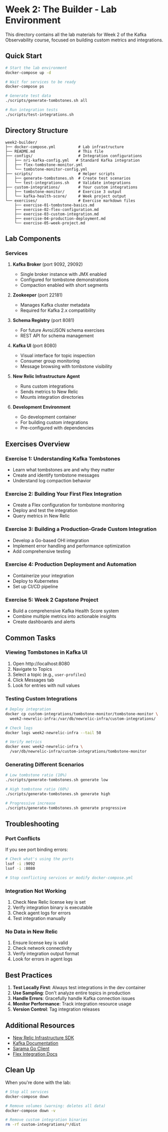# Week 2: The Builder - Lab Environment

This directory contains all the lab materials for Week 2 of the Kafka Observability course, focused on building custom metrics and integrations.

## Quick Start

```bash
# Start the lab environment
docker-compose up -d

# Wait for services to be ready
docker-compose ps

# Generate test data
./scripts/generate-tombstones.sh all

# Run integration tests
./scripts/test-integrations.sh
```

## Directory Structure

```
week2-builder/
├── docker-compose.yml          # Lab infrastructure
├── README.md                   # This file
├── configs/                    # Integration configurations
│   ├── nri-kafka-config.yml   # Standard Kafka integration
│   ├── flex-tombstone-monitor.yml
│   └── tombstone-monitor-config.yml
├── scripts/                    # Helper scripts
│   ├── generate-tombstones.sh  # Create test scenarios
│   └── test-integrations.sh    # Validate integrations
├── custom-integrations/        # Your custom integrations
│   ├── tombstone-monitor/      # Exercise 3 output
│   └── kafka-health-score/     # Week project output
└── exercises/                  # Exercise markdown files
    ├── exercise-01-tombstone-basics.md
    ├── exercise-02-flex-configuration.md
    ├── exercise-03-custom-integration.md
    ├── exercise-04-production-deployment.md
    └── exercise-05-week-project.md
```

## Lab Components

### Services

1. **Kafka Broker** (port 9092, 29092)
   - Single broker instance with JMX enabled
   - Configured for tombstone demonstrations
   - Compaction enabled with short segments

2. **Zookeeper** (port 22181)
   - Manages Kafka cluster metadata
   - Required for Kafka 2.x compatibility

3. **Schema Registry** (port 8081)
   - For future Avro/JSON schema exercises
   - REST API for schema management

4. **Kafka UI** (port 8080)
   - Visual interface for topic inspection
   - Consumer group monitoring
   - Message browsing with tombstone visibility

5. **New Relic Infrastructure Agent**
   - Runs custom integrations
   - Sends metrics to New Relic
   - Mounts integration directories

6. **Development Environment**
   - Go development container
   - For building custom integrations
   - Pre-configured with dependencies

## Exercises Overview

### Exercise 1: Understanding Kafka Tombstones
- Learn what tombstones are and why they matter
- Create and identify tombstone messages
- Understand log compaction behavior

### Exercise 2: Building Your First Flex Integration
- Create a Flex configuration for tombstone monitoring
- Deploy and test the integration
- Query metrics in New Relic

### Exercise 3: Building a Production-Grade Custom Integration
- Develop a Go-based OHI integration
- Implement error handling and performance optimization
- Add comprehensive testing

### Exercise 4: Production Deployment and Automation
- Containerize your integration
- Deploy to Kubernetes
- Set up CI/CD pipeline

### Exercise 5: Week 2 Capstone Project
- Build a comprehensive Kafka Health Score system
- Combine multiple metrics into actionable insights
- Create dashboards and alerts

## Common Tasks

### Viewing Tombstones in Kafka UI
1. Open http://localhost:8080
2. Navigate to Topics
3. Select a topic (e.g., `user-profiles`)
4. Click Messages tab
5. Look for entries with null values

### Testing Custom Integrations
```bash
# Deploy integration
docker cp custom-integrations/tombstone-monitor/tombstone-monitor \
  week2-newrelic-infra:/var/db/newrelic-infra/custom-integrations/

# Check logs
docker logs week2-newrelic-infra --tail 50

# Verify metrics
docker exec week2-newrelic-infra \
  /var/db/newrelic-infra/custom-integrations/tombstone-monitor
```

### Generating Different Scenarios
```bash
# Low tombstone ratio (10%)
./scripts/generate-tombstones.sh generate low

# High tombstone ratio (60%)
./scripts/generate-tombstones.sh generate high

# Progressive increase
./scripts/generate-tombstones.sh generate progressive
```

## Troubleshooting

### Port Conflicts
If you see port binding errors:
```bash
# Check what's using the ports
lsof -i :9092
lsof -i :8080

# Stop conflicting services or modify docker-compose.yml
```

### Integration Not Working
1. Check New Relic license key is set
2. Verify integration binary is executable
3. Check agent logs for errors
4. Test integration manually

### No Data in New Relic
1. Ensure license key is valid
2. Check network connectivity
3. Verify integration output format
4. Look for errors in agent logs

## Best Practices

1. **Test Locally First**: Always test integrations in the dev container
2. **Use Sampling**: Don't analyze entire topics in production
3. **Handle Errors**: Gracefully handle Kafka connection issues
4. **Monitor Performance**: Track integration resource usage
5. **Version Control**: Tag integration releases

## Additional Resources

- [New Relic Infrastructure SDK](https://github.com/newrelic/infra-integrations-sdk)
- [Kafka Documentation](https://kafka.apache.org/documentation/)
- [Sarama Go Client](https://github.com/Shopify/sarama)
- [Flex Integration Docs](https://docs.newrelic.com/docs/infrastructure/host-integrations/host-integrations-list/flex-integration-tool-build-your-own-integration/)

## Clean Up

When you're done with the lab:
```bash
# Stop all services
docker-compose down

# Remove volumes (warning: deletes all data)
docker-compose down -v

# Remove custom integration binaries
rm -rf custom-integrations/*/dist
```